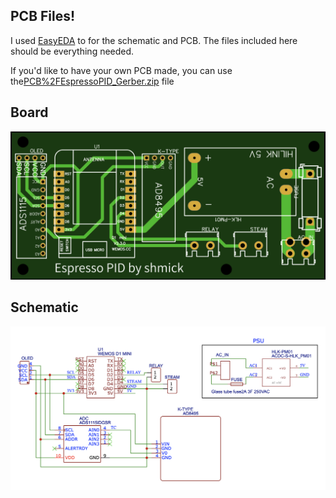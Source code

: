 ## PCB Files!

I used [EasyEDA](https://easyeda.com/) to for the schematic and PCB. The files included here should be everything needed.

If you'd like to have your own PCB made, you can use the[PCB%2FEspressoPID_Gerber.zip](https://github.com/shmick/Espresso-PID-Controller/blob/master/PCB/EspressoPID_Gerber.zip) file

## Board
![Espresso PID PCB](https://github.com/shmick/Espresso-PID-Controller/blob/master/PCB/board.png?raw=true)

## Schematic
![Espresso PID PCB](https://github.com/shmick/Espresso-PID-Controller/blob/master/PCB/schematic.png?raw=true)
